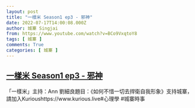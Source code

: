 ```yaml
---
layout: post
title: "一樣米 Season1 ep3 - 邪神"
date: 2022-07-17T14:00:08.000Z
author: 城寨 Singjai
from: https://www.youtube.com/watch?v=BCo9VxqtoY8
tags: [ 城寨 ]
comments: True
categories: [ 城寨 ]
---
```

<!--1658066408000-->
[一樣米 Season1 ep3 - 邪神](https://www.youtube.com/watch?v=BCo9VxqtoY8)
------

<div>
「一樣米」主持：Ann 劉細良題目：《如何不惜一切去捍衛自我形象》支持城寨，請加入Kurioushttps://www.kurious.live#心理學 #城寨時事
</div>
